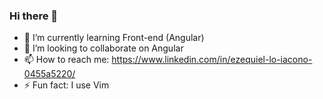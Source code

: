 ### Hi there 👋

<!--
**EzequielLo/EzequielLo** is a ✨ _special_ ✨ repository because its `README.md` (this file) appears on your GitHub profile.

Here are some ideas to get you started:
- 🔭 I’m currently working on ...
- 🤔 I’m looking for help with ...
- 💬 Ask me about ...
- 😄 Pronouns: ...
- ⚡ Fun fact: ...
-->

- 🌱 I’m currently learning Front-end (Angular)
- 👯 I’m looking to collaborate on Angular
- 📫 How to reach me: https://www.linkedin.com/in/ezequiel-lo-iacono-0455a5220/
- ⚡ Fun fact: I use Vim 


